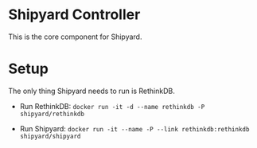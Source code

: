 # Shipyard Controller
This is the core component for Shipyard.

# Setup
The only thing Shipyard needs to run is RethinkDB.

* Run RethinkDB: `docker run -it -d --name rethinkdb -P shipyard/rethinkdb`

* Run Shipyard: `docker run -it --name -P --link rethinkdb:rethinkdb shipyard/shipyard`
